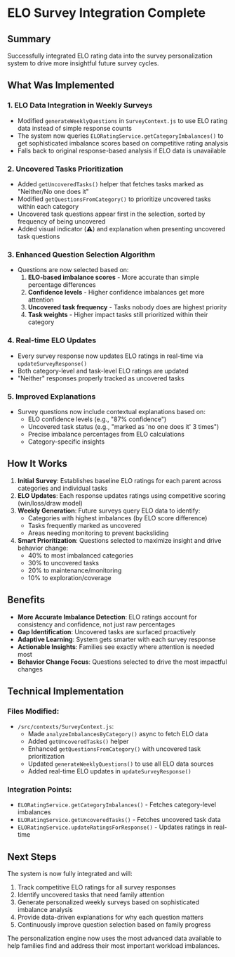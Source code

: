 # ELO Survey Integration Complete

## Summary
Successfully integrated ELO rating data into the survey personalization system to drive more insightful future survey cycles.

## What Was Implemented

### 1. ELO Data Integration in Weekly Surveys
- Modified `generateWeeklyQuestions` in `SurveyContext.js` to use ELO rating data instead of simple response counts
- The system now queries `ELORatingService.getCategoryImbalances()` to get sophisticated imbalance scores based on competitive rating analysis
- Falls back to original response-based analysis if ELO data is unavailable

### 2. Uncovered Tasks Prioritization
- Added `getUncoveredTasks()` helper that fetches tasks marked as "Neither/No one does it"
- Modified `getQuestionsFromCategory()` to prioritize uncovered tasks within each category
- Uncovered task questions appear first in the selection, sorted by frequency of being uncovered
- Added visual indicator (⚠️) and explanation when presenting uncovered task questions

### 3. Enhanced Question Selection Algorithm
- Questions are now selected based on:
  1. **ELO-based imbalance scores** - More accurate than simple percentage differences
  2. **Confidence levels** - Higher confidence imbalances get more attention
  3. **Uncovered task frequency** - Tasks nobody does are highest priority
  4. **Task weights** - Higher impact tasks still prioritized within their category

### 4. Real-time ELO Updates
- Every survey response now updates ELO ratings in real-time via `updateSurveyResponse()`
- Both category-level and task-level ELO ratings are updated
- "Neither" responses properly tracked as uncovered tasks

### 5. Improved Explanations
- Survey questions now include contextual explanations based on:
  - ELO confidence levels (e.g., "87% confidence")
  - Uncovered task status (e.g., "marked as 'no one does it' 3 times")
  - Precise imbalance percentages from ELO calculations
  - Category-specific insights

## How It Works

1. **Initial Survey**: Establishes baseline ELO ratings for each parent across categories and individual tasks
2. **ELO Updates**: Each response updates ratings using competitive scoring (win/loss/draw model)
3. **Weekly Generation**: Future surveys query ELO data to identify:
   - Categories with highest imbalances (by ELO score difference)
   - Tasks frequently marked as uncovered
   - Areas needing monitoring to prevent backsliding
4. **Smart Prioritization**: Questions selected to maximize insight and drive behavior change:
   - 40% to most imbalanced categories
   - 30% to uncovered tasks
   - 20% to maintenance/monitoring
   - 10% to exploration/coverage

## Benefits

- **More Accurate Imbalance Detection**: ELO ratings account for consistency and confidence, not just raw percentages
- **Gap Identification**: Uncovered tasks are surfaced proactively
- **Adaptive Learning**: System gets smarter with each survey response
- **Actionable Insights**: Families see exactly where attention is needed most
- **Behavior Change Focus**: Questions selected to drive the most impactful changes

## Technical Implementation

### Files Modified:
- `/src/contexts/SurveyContext.js`:
  - Made `analyzeImbalancesByCategory()` async to fetch ELO data
  - Added `getUncoveredTasks()` helper
  - Enhanced `getQuestionsFromCategory()` with uncovered task prioritization
  - Updated `generateWeeklyQuestions()` to use all ELO data sources
  - Added real-time ELO updates in `updateSurveyResponse()`

### Integration Points:
- `ELORatingService.getCategoryImbalances()` - Fetches category-level imbalances
- `ELORatingService.getUncoveredTasks()` - Fetches uncovered task data
- `ELORatingService.updateRatingsForResponse()` - Updates ratings in real-time

## Next Steps

The system is now fully integrated and will:
1. Track competitive ELO ratings for all survey responses
2. Identify uncovered tasks that need family attention
3. Generate personalized weekly surveys based on sophisticated imbalance analysis
4. Provide data-driven explanations for why each question matters
5. Continuously improve question selection based on family progress

The personalization engine now uses the most advanced data available to help families find and address their most important workload imbalances.